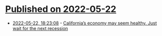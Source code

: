 # [Published on 2022-05-22](index.md)

* [2022-05-22, 18:23:08](https://news.ycombinator.com/item?id=31471188) - [California’s economy may seem healthy. Just wait for the next recession](https://www.latimes.com/opinion/story/2022-05-22/california-recession-economy-vulnerable)
